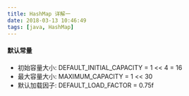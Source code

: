 ```yaml
---
title: HashMap 详解一
date: 2018-03-13 10:46:49
tags: [java, HashMap]
---
```


#### 默认常量
* 初始容量大小: DEFAULT_INITIAL_CAPACITY = 1 << 4 = 16
* 最大容量大小: MAXIMUM_CAPACITY = 1 << 30
* 默认加载因子: DEFAULT_LOAD_FACTOR = 0.75f
